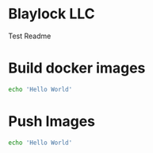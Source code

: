 # Blaylock LLC
 Test Readme

# Build docker images

``` bash
echo 'Hello World'
```

# Push Images

``` bash
echo 'Hello World'
```